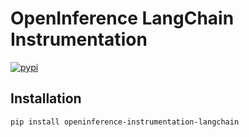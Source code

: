 # OpenInference LangChain Instrumentation

[![pypi](https://badge.fury.io/py/openinference-instrumentation-langchain.svg)](https://pypi.org/project/openinference-instrumentation-langchain/)

## Installation

```shell
pip install openinference-instrumentation-langchain
```
